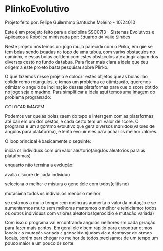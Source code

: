 # PlinkoEvolutivo

Projeto feito por:
Felipe Guilermmo Santuche Moleiro - 10724010

Este é um proejeto feito para a disciplina SSC0713 - Sistemas Evolutivos e Aplicados à Robótica ministrada por:
Eduardo do Valle Simões

Neste projeto nós temos um jogo muito parecido com o Pinko, em que se tem bolas sendo jogadas no topo de uma tabua, com varios obstaculos no caminho, e essas bolas colidem com estes obstaculos até atingir algum dos diversos cesto no fundo da tabua. Para ficar mais clara a ideia que deu origem a este projeto basta pesquisar sobre Plinko.

O que fazemos nesse projeto é colocar estes objetos que as bolas irão colidir como retangulos, e temos um problema de otimização, queremos otimizar o angulo de inclinação dessas plataformas para que o score obtido no jogo seja o maximo. Para simplificar a ideia aqui temos uma imagem do problema programado:

COLOCAR IMAGEM

Podemos ver que as bolas caem do topo e interagem com as plataformas até cair em um dos cestos, e cada cesto tem um valor de score. O programa é um algoritmo evolutivo que gera diversos individos(valores de angulos para plataforma), e tenta evoluir eles para achar os melhor valores.

O loop principal é basicamente o seguinte:

inicia os individuos com um valor aleatorio(angulos aleatorios para as plataformas)

enquanto não termina a evolução:

  avalia o score de cada individuo
  
  seleciona o melhor e mistura o gene dele com todos(elitismo)
  
  mutaciona todos os individuos menos o melhor
  
  se estamos a muito tempo sem melhoras aumenta o valor da mutação e se aumentarmos muito sem melhoras mantemos o melhor e reiniciamos todos os outros individuos com valores aleatorios(genocidio e mutação variada)
  
  
Com isso o programa vai encontrando angulos melhores em cada geração para fazer mais pontos. Em geral ele é bem rapido para encontrar otimos locais e a mutação variada e genocidio ajudam ele a destravar de otimos locais, porém para chegar no melhor de todos precisamos de um tempo um pouco maior e um pouco de sorte.

